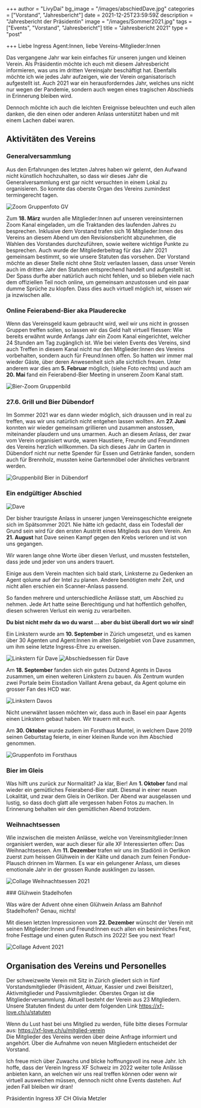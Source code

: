 +++
author = "LivyDai"
bg_image = "/images/abschiedDave.jpg"
categories = ["Vorstand", "Jahresbericht"]
date = 2021-12-25T23:59:59Z
description = "Jahresbericht der Präsidentin"
image = "/images/Sommer2021.jpg"
tags = ["Events", "Vorstand", "Jahresbericht"]
title = "Jahresbericht 2021"
type = "post"

+++
Liebe Ingress Agent:Innen, liebe Vereins-Mitglieder:Innen

Das vergangene Jahr war kein einfaches für unseren jungen und kleinen Verein. Als Präsidentin möchte ich euch mit diesem Jahresbericht informieren, was uns im dritten Vereinsjahr beschäftigt hat. Ebenfalls möchte ich wie jedes Jahr aufzeigen, wie der Verein organisatorisch aufgestellt ist. 
Auch 2021 war ein herausforderndes Jahr, welches uns nicht nur wegen der Pandemie, sondern auch wegen eines tragischen Abschieds in Erinnerung bleiben wird. 

Dennoch möchte ich auch die leichten Ereignisse beleuchten und euch allen danken, die den einen oder anderen Anlass unterstützt haben und mit einem Lachen dabei waren. 


## Aktivitäten des Vereins

### Generalversammlung

Aus den Erfahrungen des letzten Jahres haben wir gelernt, den Aufwand nicht künstlich hochzuhalten, so dass wir dieses Jahr die Generalversammlung erst gar nicht versuchten in einem Lokal zu organisieren. So konnte das oberste Organ des Vereins zumindest termingerecht tagen. 

![Zoom Gruppenfoto GV](/images/MV2021Zoom.jpg)

Zum **18. März** wurden alle Mitglieder:Innen auf unseren vereinsinternen Zoom Kanal eingeladen, um die Traktanden des laufenden Jahres zu besprechen. 
Inklusive dem Vorstand trafen sich 16 Mitglieder:Innen des Vereins an diesem Abend um den Revisionsbericht abzunehmen, die Wahlen des Vorstandes durchzuführen, sowie weitere wichtige Punkte zu besprechen. Auch wurde der Mitgliederbeitrag für das Jahr 2021 gemeinsam bestimmt, so wie unsere Statuten das vorsehen. 
Der Vorstand möchte an dieser Stelle nicht ohne Stolz verlauten lassen, dass unser Verein auch im dritten Jahr den Statuten entsprechend handelt und aufgestellt ist.
Der Spass durfte aber natürlich auch nicht fehlen, und so blieben viele nach dem offiziellen Teil noch online, um gemeinsam anzustossen und ein paar dumme Sprüche zu klopfen. Dass dies auch virtuell möglich ist, wissen wir ja inzwischen alle. 


### Online Feierabend-Bier aka Plauderecke 

Wenn das Vereinsgeld kaum gebraucht wird, weil wir uns nicht in grossen Gruppen treffen sollen, so lassen wir das Geld halt virtuell fliessen: 
Wie bereits erwähnt wurde Anfangs Jahr ein Zoom Kanal eingerichtet, welcher 24 Stunden am Tag zugänglich ist. 
Wie bei vielen Events des Vereins, sind auch Treffen in diesem Kanal nicht nur den Mitglieder:Innen des Vereins vorbehalten,
sondern auch für Freund:Innen offen. So hatten wir immer mal wieder Gäste, über deren Anwesenheit sich alle sichtlich freuen. 
Unter anderem war dies am **5. Februar** möglich, (siehe Foto rechts) und auch am **20. Mai** fand ein Feierabend-Bier Meeting in unserem Zoom Kanal statt. 

![Bier-Zoom Gruppenbild](/images/ZoomBeer.jpg)

### 27.6. Grill und Bier Dübendorf

Im Sommer 2021 war es dann wieder möglich, sich draussen und in real zu treffen, was wir uns natürlich nicht entgehen lassen wollten. Am **27. Juni** konnten wir wieder gemeinsam grillieren und zusammen anstossen, miteinander plaudern und uns umarmen. Auch an diesem Anlass, der zwar vom Verein organisiert wurde, waren Haustiere, Freunde und Freundinnen des Vereins herzlich willkommen.
Da sich dieses Jahr im Garten in Dübendorf nicht nur nette Spender für Essen und Getränke fanden, sondern auch für Brennholz, mussten keine Gartenmöbel oder ähnliches verbrannt werden. 

![Gruppenbild Bier in Dübendorf](/images/Sommer2021.jpg)

### Ein endgültiger Abschied

![Dave](/images/Dave.jpg)

Der bisher traurigste Anlass in unserer jungen Vereinsgeschichte ereignete sich im Spätsommer 2021. Nie hätte ich gedacht, dass ein Todesfall der Grund sein wird für den ersten Austritt eines Mitglieds aus dem Verein. 
Am **21. August** hat Dave seinen Kampf gegen den Krebs verloren und ist von uns gegangen. 

Wir waren lange ohne Worte über diesen Verlust, und mussten feststellen, dass jede und jeder von uns anders trauert. 

Einige aus dem Verein machten sich bald stark, Linksterne zu Gedenken an Agent qolume auf der Intel zu planen. 
Andere benötigten mehr Zeit, und nicht allen erschien ein Scanner-Anlass passend. 

So fanden mehrere und unterschiedliche Anlässe statt, um Abschied zu nehmen. 
Jede Art hatte seine Berechtigung und hat hoffentlich geholfen, diesen schweren Verlust ein wenig zu verarbeiten. 

**Du bist nicht mehr da wo du warst … aber du bist überall dort wo wir sind!**

Ein Linkstern wurde am **10. September** in Zürich umgesetzt, und es kamen über 30 Agenten und Agent:Innen im alten Spielgebiet von Dave zusammen, um ihm seine letzte Ingress-Ehre zu erweisen. 

![Linkstern für Dave](/images/dave_stern.jpg) ![Abschiedsessen für Dave](/images/abschiedDave.jpg)

Am **18. September** fanden sich ein 
gutes Dutzend Agents in Davos zusammen, 
um einen weiteren Linkstern zu bauen. Als Zentrum wurden zwei Portale beim Eisstadion Vaillant Arena gebaut, da Agent qolume ein grosser Fan des HCD war.

![Linkstern Davos](/images/DavosSternDave.png)

Nicht unerwähnt lassen möchten wir, dass auch in Basel ein paar Agents einen Linkstern gebaut haben. Wir trauern mit euch.

Am **30. Oktober** wurde zudem im Forsthaus Muntel, in welchem Dave 2019 seinen Geburtstag feierte, in einer kleinen Runde von ihm Abschied genommen. 

![Gruppenfoto im Forsthaus](/images/ForsthausDave.jpg)

### Bier im Gleis

Was hilft uns zurück zur Normalität? Ja klar, Bier! Am **1. Oktober** fand mal wieder ein gemütliches Feierabend-Bier statt. Diesmal in einer neuen Lokalität, und zwar dem Gleis in Oerlikon. Der Abend war ausgelassen und lustig, so dass doch glatt alle vergessen haben Fotos zu machen. In Erinnerung behalten wir den gemütlichen Abend trotzdem. 


### Weihnachtsessen

Wie inzwischen die meisten Anlässe, welche von Vereinsmitglieder:Innen organisiert werden, war auch dieser für alle XF Interessierten offen: Das Weihnachtsessen. 
Am **11. Dezember** trafen wir uns im Stadiönli in Oerlikon zuerst zum heissen Glühwein in der Kälte und danach zum feinen Fondue-Plausch drinnen im Warmen. Es war ein gelungener Anlass, um dieses emotionale Jahr in der grossen Runde ausklingen zu lassen. 

![Collage Weihnachtsessen 2021](/images/weihnachtsessen.jpg)

### Glühwein Stadelhofen

Was wäre der Advent ohne einen Glühwein Anlass am Bahnhof Stadelhofen? 
Genau, nichts! 

Mit diesen letzten Impressionen vom 
**22. Dezember** wünscht der Verein mit seinen Mitglieder:Innen und Freund:Innen euch allen ein besinnliches Fest, frohe Festtage und einen guten Rutsch ins 2022! See you next Year!

![Collage Advent 2021](/images/Advent21.jpg)

## Organisation des Vereins und Personelles

Der schweizweite Verein mit Sitz in Zürich gliedert sich in fünf Vorstandsmitglieder (Präsident, Aktuar, Kassier und zwei Beisitzer), Aktivmitglieder und Passivmitglieder. Oberstes Organ ist die Mitgliederversammlung. Aktuell besteht der Verein aus 23 Mitgliedern. 
Unsere Statuten findest du unter dem folgenden Link https://xf-love.ch/u/statuten 

Wenn du Lust hast bei uns Mitglied zu werden, fülle bitte dieses Formular aus: https://xf-love.ch/u/mitglied-verein  
Die Mitglieder des Vereins werden über deine Anfrage informiert und angehört. Über die Aufnahme von neuen Mitgliedern entscheidet der Vorstand. 

Ich freue mich über Zuwachs und blicke hoffnungsvoll ins neue Jahr. Ich hoffe, dass der Verein Ingress XF Schweiz im 2022 weiter tolle Anlässe anbieten kann, an welchen wir uns real treffen können oder wenn wir virtuell ausweichen müssen, dennoch nicht ohne Events dastehen. Auf jeden Fall bleiben wir dran!

Präsidentin Ingress XF CH
Olivia Metzler
